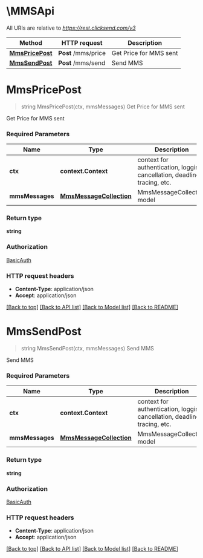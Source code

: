 # \MMSApi

All URIs are relative to *https://rest.clicksend.com/v3*

Method | HTTP request | Description
------------- | ------------- | -------------
[**MmsPricePost**](MMSApi.md#MmsPricePost) | **Post** /mms/price | Get Price for MMS sent
[**MmsSendPost**](MMSApi.md#MmsSendPost) | **Post** /mms/send | Send MMS


# **MmsPricePost**
> string MmsPricePost(ctx, mmsMessages)
Get Price for MMS sent

Get Price for MMS sent

### Required Parameters

Name | Type | Description  | Notes
------------- | ------------- | ------------- | -------------
 **ctx** | **context.Context** | context for authentication, logging, cancellation, deadlines, tracing, etc.
  **mmsMessages** | [**MmsMessageCollection**](MmsMessageCollection.md)| MmsMessageCollection model | 

### Return type

**string**

### Authorization

[BasicAuth](../README.md#BasicAuth)

### HTTP request headers

 - **Content-Type**: application/json
 - **Accept**: application/json

[[Back to top]](#) [[Back to API list]](../README.md#documentation-for-api-endpoints) [[Back to Model list]](../README.md#documentation-for-models) [[Back to README]](../README.md)

# **MmsSendPost**
> string MmsSendPost(ctx, mmsMessages)
Send MMS

Send MMS

### Required Parameters

Name | Type | Description  | Notes
------------- | ------------- | ------------- | -------------
 **ctx** | **context.Context** | context for authentication, logging, cancellation, deadlines, tracing, etc.
  **mmsMessages** | [**MmsMessageCollection**](MmsMessageCollection.md)| MmsMessageCollection model | 

### Return type

**string**

### Authorization

[BasicAuth](../README.md#BasicAuth)

### HTTP request headers

 - **Content-Type**: application/json
 - **Accept**: application/json

[[Back to top]](#) [[Back to API list]](../README.md#documentation-for-api-endpoints) [[Back to Model list]](../README.md#documentation-for-models) [[Back to README]](../README.md)

